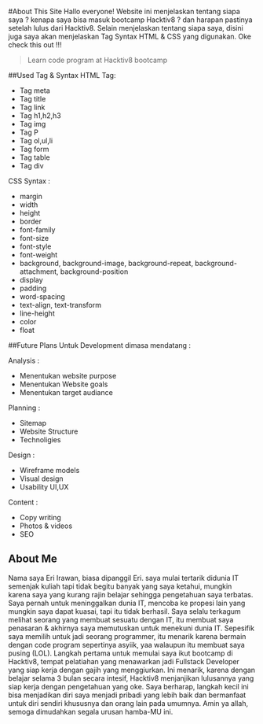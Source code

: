 #About This Site
Hallo everyone!
Website ini menjelaskan tentang siapa saya ? kenapa saya bisa masuk bootcamp Hacktiv8 ? dan harapan pastinya setelah lulus dari Hacktiv8. Selain menjelaskan tentang siapa saya, disini juga saya akan menjelaskan Tag Syntax HTML & CSS yang digunakan. Oke check this out !!!
> Learn code program at Hacktiv8 bootcamp

##Used Tag & Syntax
 HTML Tag:
 - Tag meta
 - Tag title
 - Tag link
 - Tag h1,h2,h3
 - Tag img
 - Tag P
 - Tag ol,ul,li
 - Tag form
 - Tag table
 - Tag div

CSS Syntax :
- margin
- width
- height
- border
- font-family
- font-size
- font-style
- font-weight
- background, background-image, background-repeat, background-attachment, background-position
- display
- padding
- word-spacing
- text-align, text-transform
- line-height
- color
- float

##Future Plans
Untuk Development dimasa mendatang :

Analysis :
  - Menentukan website purpose
  - Menentukan Website goals
  - Menentukan target audiance

Planning :
  - Sitemap
  - Website Structure
  - Technoligies

Design :
  - Wireframe models
  - Visual design
  - Usability UI,UX
  
Content :
  - Copy writing
  - Photos & videos
  - SEO

## About Me
Nama saya Eri Irawan, biasa dipanggil Eri. saya mulai tertarik didunia IT semenjak kuliah tapi tidak begitu banyak yang saya ketahui, mungkin karena saya yang kurang rajin belajar sehingga pengetahuan saya terbatas. Saya pernah untuk meninggalkan dunia IT, mencoba ke propesi lain yang mungkin saya dapat kuasai, tapi itu tidak berhasil. Saya selalu terkagum melihat seorang yang membuat sesuatu dengan IT, itu membuat saya penasaran & akhirnya saya memutuskan untuk menekuni dunia IT. Sepesifik saya memilih untuk jadi seorang programmer, itu menarik karena bermain dengan code program sepertinya asyiik, yaa walaupun itu membuat saya pusing (LOL). Langkah pertama untuk memulai saya ikut bootcamp di Hacktiv8, tempat pelatiahan yang menawarkan jadi Fullstack Developer yang siap kerja dengan gajih yang menggiurkan. Ini menarik, karena dengan belajar selama 3 bulan secara intesif, Hacktiv8 menjanjikan lulusannya yang siap kerja dengan pengetahuan yang oke. Saya berharap, langkah kecil ini bisa menjadikan diri saya menjadi pribadi yang lebih baik dan bermanfaat untuk diri sendiri khususnya dan orang lain pada umumnya.
Amin ya allah, semoga dimudahkan segala urusan hamba-MU ini.
